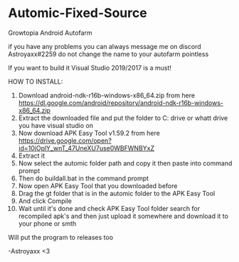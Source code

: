 # Automic-Fixed-Source
Growtopia Android Autofarm 

if you have any problems you can always message me on discord Astroyaxx#2259
do not change the name to your autofarm pointless

If you want to build it Visual Studio 2019/2017 is a must!


HOW TO INSTALL: 
1. Download android-ndk-r16b-windows-x86_64.zip from here https://dl.google.com/android/repository/android-ndk-r16b-windows-x86_64.zip
2. Extract the downloaded file and put the folder to C: drive or whatt drive you have visual studio on
3. Now download APK Easy Tool v1.59.2 from here https://drive.google.com/open?id=10jOplY_wnT_47UneXU7use0WBFWNBYxZ
4. Extract it
5. Now select the automic folder path and copy it then paste into command prompt
6. Then do buildall.bat in the command prompt
7. Now open APK Easy Tool that you downloaded before
8. Drag the gt folder that is in the automic folder to the APK Easy Tool
9. And click Compile
10. Wait until it's done and check APK Easy Tool folder search for recompiled apk's and then just upload it somewhere and download it to your phone or smth

Will put the program to releases too

-Astroyaxx <3
